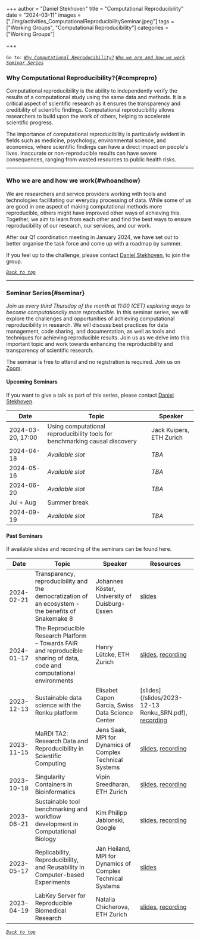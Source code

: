 +++
author = "Daniel Stekhoven"
title = "Computational Reproducibility"
date = "2024-03-11"
images  = ["./img/activities_ComputationalReproducibilitySeminar.jpeg"]
tags = ["Working Groups", "Computational Reproducibility"]
categories = ["Working Groups"]

+++

`Go to:` [*`Why Computational Reproducibility?`*](#comprepro) [*`Who we are and how we work`*](#whoandhow) [*`Seminar Series`*](#seminar)

### Why Computational Reproducibility?{#comprepro}

Computational reproducibility is the ability to independently verify the results of a computational study using the same data and methods. It is a critical aspect of scientific research as it ensures the transparency and credibility of scientific findings. Computational reproducibility allows researchers to build upon the work of others, helping to accelerate scientific progress.

The importance of computational reproducibility is particularly evident in fields such as medicine, psychology, environmental science, and economics, where scientific findings can have a direct impact on people's lives. Inaccurate or non-reproducible results can have severe consequences, ranging from wasted resources to public health risks.

---

### Who we are and how we work{#whoandhow}

We are researchers and service providers working with tools and technologies facilitating our everyday processing of data. While some of us are good in one aspect of making computational methods more reproducible, others might have improved other ways of achieving this. Together, we aim to learn from each other and find the best ways to ensure reproducibility of our research, our services, and our work.

After our Q1 coordination meeting in January 2024, we have set out to better organise the task force and come up with a roadmap by summer.

If you feel up to the challenge, please contact [Daniel Stekhoven](mailto:stekhoven@nexus.ethz.ch), to join the group.

[*`Back to top`*](#)

---

### Seminar Series{#seminar}

*Join us every third Thursday of the month at 11:00 (CET) exploring ways to become computationally more reproducible.*
In this seminar series, we will explore the challenges and opportunities of achieving computational reproducibility in research. We will discuss best practices for data management, code sharing, and documentation, as well as tools and techniques for achieving reproducible results. Join us as we delve into this important topic and work towards enhancing the reproducibility and transparency of scientific research.

The seminar is free to attend and no registration is required. Join us on [Zoom](https://ethz.zoom.us/j/65832714361).

#### Upcoming Seminars

If you want to give a talk as part of this series, please contact [Daniel Stekhoven](mailto:stekhoven@nexus.ethz.ch).

Date       | Topic                                                  | Speaker
-----------|--------------------------------------------------------|---------------------------------
2024-03-20, 17:00 | Using computational reproducibility tools for benchmarking causal discovery | Jack Kuipers, ETH Zurich
2024-04-18 | *Available slot*                                       | *TBA*
2024-05-16 | *Available slot*                                       | *TBA*
2024-06-20 | *Available slot*                                       | *TBA*
Jul + Aug  | Summer break                                           | 
2024-09-19 | *Available slot*                                       | *TBA*

#### Past Seminars

If available slides and recording of the seminars can be found here.

Date       | Topic                                              | Speaker                         | Resources
-----------|----------------------------------------------------|---------------------------------| -----------------
2024-02-21 | Transparency, reproducibility and the democratization of an ecosystem - the benefits of Snakemake 8 | Johannes Köster, University of Duisburg-Essen | [slides](https://slides.com/johanneskoester/snakemake-8)
2024-01-17 | The Reproducible Research Platform – Towards FAIR and reproducible sharing of data, code and computational environments | Henry Lütcke, ETH Zurich | [slides](https://siscourses.ethz.ch/reproducible_computing/2024-01_RRP-Seminar_SwissRN.pdf), [recording](https://www.youtube.com/watch?v=4juovsPkv0Q) 
2023-12-13 | Sustainable data science with the Renku platform   | Elisabet Capon Garcia, Swiss Data Science Center | [slides](/slides/2023-12-13 Renku_SRN.pdf), [recording](https://www.youtube.com/watch?v=0Rul2yg3DqQ)
2023-11-15 | MaRDI TA2: Research Data and Reproducibility in Scientific Computing | Jens Saak, MPI for Dynamics of Complex Technical Systems | [slides](/slides/saak-talk.pdf), [recording](https://www.youtube.com/watch?v=E5FXZJOiEZE)
2023-10-18 | Singularity Containers in Bioinformatics           | Vipin Sreedharan, ETH Zurich | [slides](/slides/2023-10-18_CRS_NEXUS_Singularity.pdf), [recording](https://www.youtube.com/watch?v=2pdiSMX7lrc)
2023-06-21 | Sustainable tool benchmarking and workflow development in Computational Biology | Kim Philipp Jablonski, Google | [slides](/slides/kpj-talk.pdf), [recording](https://www.youtube.com/watch?v=f5m48lhAVXo)
2023-05-17 | Replicability, Reproducibility, and Reusability in Computer-based Experiments | Jan Heiland, MPI for Dynamics of Complex Technical Systems | [slides](/slides/rrr-talk.pdf)
2023-04-19 | LabKey Server for Reproducible Biomedical Research | Natalia Chicherova, ETH Zurich  | [slides](/slides/Comp_Repro_Seminar_04-2023.pdf), [recording](https://www.youtube.com/watch?v=pbHJfg_7H2g)

[*`Back to top`*](#)